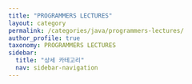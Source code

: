 ```yaml
---
title: "PROGRAMMERS LECTURES"
layout: category
permalink: /categories/java/programmers-lectures/
author_profile: true
taxonomy: PROGRAMMERS LECTURES
sidebar:
  title: "상세 카테고리"
  nav: sidebar-navigation
---
```


